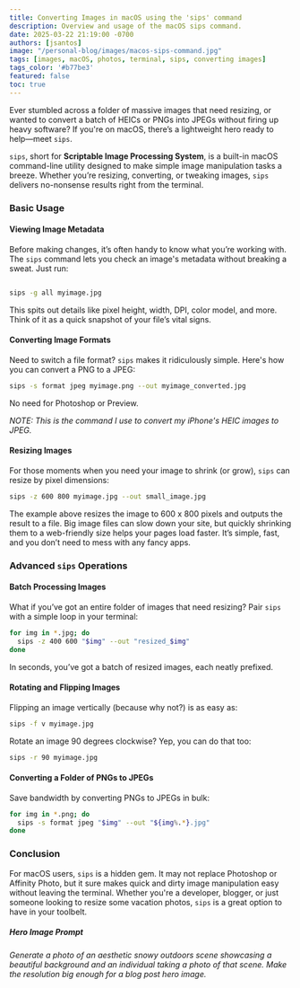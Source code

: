 ```yaml
---
title: Converting Images in macOS using the 'sips' command
description: Overview and usage of the macOS sips command.
date: 2025-03-22 21:19:00 -0700
authors: [jsantos]
image: "/personal-blog/images/macos-sips-command.jpg"
tags: [images, macOS, photos, terminal, sips, converting images]
tags_color: '#b77be3'
featured: false
toc: true
---
```


Ever stumbled across a folder of massive images that need resizing, or wanted to convert a batch of HEICs or PNGs into JPEGs without firing up heavy software? If you're on macOS, there’s a lightweight hero ready to help—meet `sips`.


`sips`, short for **Scriptable Image Processing System**, is a built-in macOS command-line utility designed to make simple image manipulation tasks a breeze. Whether you’re resizing, converting, or tweaking images, `sips` delivers no-nonsense results right from the terminal.

### **Basic Usage**

#### **Viewing Image Metadata**

Before making changes, it’s often handy to know what you’re working with. The `sips` command lets you check an image's metadata without breaking a sweat. Just run:

```bash

sips -g all myimage.jpg

```

This spits out details like pixel height, width, DPI, color model, and more. Think of it as a quick snapshot of your file’s vital signs.

#### **Converting Image Formats**

Need to switch a file format? `sips` makes it ridiculously simple. Here's how you can convert a PNG to a JPEG:

```bash
sips -s format jpeg myimage.png --out myimage_converted.jpg
```

No need for Photoshop or Preview. 

*NOTE: This is the command I use to convert my iPhone's HEIC images to JPEG.*

#### **Resizing Images**

For those moments when you need your image to shrink (or grow), `sips` can resize by pixel dimensions:

```bash
sips -z 600 800 myimage.jpg --out small_image.jpg
```

The example above resizes the image to 600 x 800 pixels and outputs the result to a file. Big image files can slow down your site, but quickly shrinking them to a web-friendly size helps your pages load faster. It’s simple, fast, and you don’t need to mess with any fancy apps.

### **Advanced `sips` Operations**

#### **Batch Processing Images**

What if you’ve got an entire folder of images that need resizing? Pair `sips` with a simple loop in your terminal:

```bash
for img in *.jpg; do
  sips -z 400 600 "$img" --out "resized_$img"
done
```
In seconds, you’ve got a batch of resized images, each neatly prefixed.

#### **Rotating and Flipping Images**
Flipping an image vertically (because why not?) is as easy as:

```bash
sips -f v myimage.jpg
```

Rotate an image 90 degrees clockwise? Yep, you can do that too:

```bash
sips -r 90 myimage.jpg
```

#### **Converting a Folder of PNGs to JPEGs**

Save bandwidth by converting PNGs to JPEGs in bulk:

```bash
for img in *.png; do
  sips -s format jpeg "$img" --out "${img%.*}.jpg"
done
```

### **Conclusion**

For macOS users, `sips` is a hidden gem. It may not replace Photoshop or Affinity Photo, but it sure makes quick and dirty image manipulation easy without leaving the terminal. Whether you're a developer, blogger, or just someone looking to resize some vacation photos, `sips` is a great option to have in your toolbelt.

##### Hero Image Prompt

*Generate a photo of an aesthetic snowy outdoors scene showcasing a beautiful background and an individual taking a photo of that scene. Make the resolution big enough for a blog post hero image.*